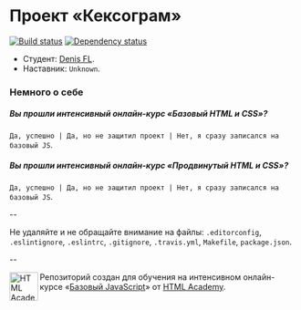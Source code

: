 # Проект «Кексограм»

[![Build status][travis-image]][travis-url]
[![Dependency status][dependency-image]][dependency-url]

* Студент: [Denis FL](https://htmlacademy.ru/profile/id137781).
* Наставник: `Unknown`.

### Немного о себе

##### Вы прошли интенсивный онлайн-курс «Базовый HTML и CSS»?
`Да, успешно | Да, но не защитил проект | Нет, я сразу записался на базовый JS`.

##### Вы прошли интенсивный онлайн-курс «Продвинутый HTML и CSS»?
`Да, успешно | Да, но не защитил проект | Нет, я сразу записался на базовый JS`.

--

Не удаляйте и не обращайте внимание на файлы: `.editorconfig`, `.eslintignore`, `.eslintrc`, `.gitignore`, `.travis.yml`, `Makefile`, `package.json`.

--

<a href="https://htmlacademy.ru/js_intensive"><img align="left" width="50" height="50" title="HTML Academy" src="https://htmlacademy.ru/static/img/logo-github-javascript.svg"></a>

Репозиторий создан для обучения на интенсивном онлайн-курсе «[Базовый JavaScript](https://htmlacademy.ru/js_intensive)» от [HTML Academy](https://htmlacademy.ru).

[travis-image]: https://travis-ci.org/js-htmlacademy/137781-keksogram.svg?branch=master
[travis-url]: https://travis-ci.org/js-htmlacademy/137781-keksogram
[dependency-image]: https://david-dm.org/js-htmlacademy/137781-keksogram.svg?style=flat-square
[dependency-url]: https://david-dm.org/js-htmlacademy/137781-keksogram
